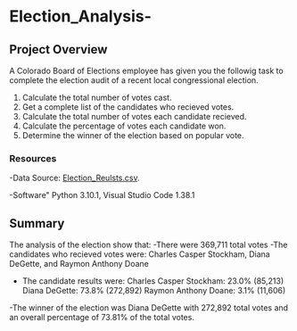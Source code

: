 # Election_Analysis-

## Project Overview 
A Colorado Board of Elections employee has given you the followig task to complete the election audit of a recent local congressional election. 

1. Calculate the total number of votes cast. 
2. Get a complete list of the candidates who recieved votes. 
3. Calculate the total number of votes each candidate recieved.
4. Calculate the percentage of votes each candidate won.
5. Determine the winner of the election based on popular vote. 

### Resources 
-Data Source: [Election_Reulsts.csv](https://github.com/BrandonCodes95/Election_Analysis-/blob/de4ed3882032e4d29106c949d631573837d9be47/Resources/Election_results.csv). 

-Software" Python 3.10.1, Visual Studio Code 1.38.1

## Summary
The analysis of the election show that: 
  -There were 369,711 total votes
  -The candidates who recieved votes were: Charles Casper Stockham, Diana DeGette, and Raymon Anthony Doane
  - The candidate results were:
    Charles Casper Stockham: 23.0% (85,213)
    Diana DeGette: 73.8% (272,892)
    Raymon Anthony Doane: 3.1% (11,606)
    
  -The winner of the election was Diana DeGette with 272,892 total votes and an overall percentage of 73.81% of the total votes. 
  



